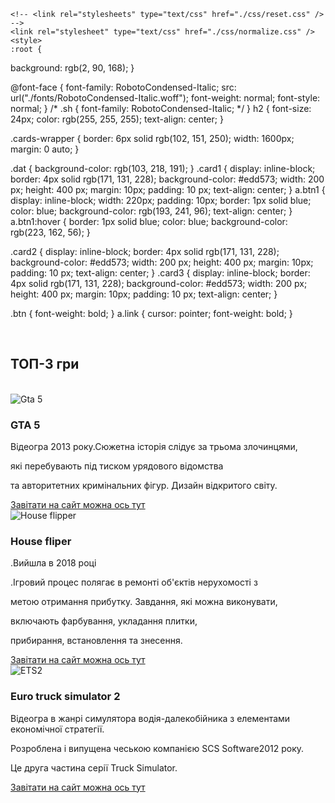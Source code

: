
<!DOCTYPE html>
<html lang="en">
  <head>
    <meta charset="UTF-8" />
    <meta name="viewport" content="width=device-width, initial-scale=1" />
    <meta name="robots" content="max-image-preview:large" />
    <title>my 3 favourite games</title>

    <!-- <link rel="stylesheets" type="text/css" href="./css/reset.css" /> -->
    <link rel="stylesheet" type="text/css" href="./css/normalize.css" />
    <style>
    :root {
  background: rgb(2, 90, 168);
}

@font-face {
  font-family: RobotoCondensed-Italic;
  src: url("./fonts/RobotoCondensed-Italic.woff");
  font-weight: normal;
  font-style: normal;
}
/* .sh {
  font-family: RobotoCondensed-Italic; */
}
h2 {
  font-size: 24px;
  color: rgb(255, 255, 255);
  text-align: center;
}

.cards-wrapper {
  border: 6px solid rgb(102, 151, 250);
  width: 1600px;
  margin: 0 auto;
}

.dat {
  background-color: rgb(103, 218, 191);
}
.card1 {
  display: inline-block;
  border: 4px solid rgb(171, 131, 228);
  background-color: #edd573;
  width: 200 px;
  height: 400 px;
  margin: 10px;
  padding: 10 px;
  text-align: center;
}
a.btn1 {
  display: inline-block;
  width: 220px;
  padding: 10px;
  border: 1px solid blue;
  color: blue;
  background-color: rgb(193, 241, 96);
  text-align: center;
}
a.btn1:hover {
  border: 1px solid blue;
  color: blue;
  background-color: rgb(223, 162, 56);
}

.card2 {
  display: inline-block;
  border: 4px solid rgb(171, 131, 228);
  background-color: #edd573;
  width: 200 px;
  height: 400 px;
  margin: 10px;
  padding: 10 px;
  text-align: center;
}
.card3 {
  display: inline-block;
  border: 4px solid rgb(171, 131, 228);
  background-color: #edd573;
  width: 200 px;
  height: 400 px;
  margin: 10px;
  padding: 10 px;
  text-align: center;
}

.btn {
  font-weight: bold;
}
a.link {
  cursor: pointer;
  font-weight: bold;
}
    </style>
  </head>
  <body>
    <br />
    <h2 class="sh">ТОП-3 гри</h2>
    <br />
    <section class="cards-wrapper">
      <!-- гра 1(GTA 5) -->
      <div class="card1">
        <img src="img.jpg/gta.jpg" alt="Gta 5" />
        <h3>GTA 5</h3>
        <p>
          <span class="dat">Відеогра 2013 року</span>.Сюжетна історія слідує за
          трьома злочинцями,
        </p>
        <p>які перебувають під тиском урядового відомства</p>
        <p>та авторитетних кримінальних фігур. Дизайн відкритого світу.</p>
          <a href="https://www.rockstargames.com/" class="btn1"
            >Завітати на сайт можна ось тут</a
          >
        </div>
      </div>
      <!-- гра 3(house flipper) -->
      <div class="card2">
        <img src="img.jpg/header (1).jpg" alt="House flipper" />
        <h3>House fliper</h3>
        <span class="dat"> .Вийшла в 2018 році </span>
        <p>.Ігровий процес полягає в ремонті об'єктів нерухомості з</p>
        <p>метою отримання прибутку. Завдання, які можна виконувати,</p>
        <p>включають фарбування, укладання плитки,</p>
        <p>прибирання, встановлення та знесення.</p>
          <a href="https://www.houseflippergame.com/" class="btn1"
          >Завітати на сайт можна ось тут</a
        >
        </div>
      </div>
      <!-- гра 2(Euro truck simulator 2) -->
      <div class="card3">
        <img src="img.jpg/header.jpg" alt="ETS2" />
        <h3>Euro truck simulator 2</h3>
        <p>
          Відеогра в жанрі симулятора водія-далекобійника з елементами
          економічної стратегії.
        </p>
        <p>
          Розроблена і випущена чеською компанією SCS Software<span class="dat"
            >2012 року.</span
          >
        </p>
        <p>Це друга частина серії Truck Simulator.</p>
          <a href="https://eurotrucksimulator2.com/" class="btn1"
          >Завітати на сайт можна ось тут</a
        >
        </div>
      </div>
    </section>
  </body>
</html>
